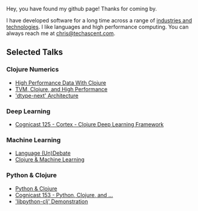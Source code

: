 Hey, you have found my github page!  Thanks for coming by.


I have developed software for a long time across a range of [industries and technologies](https://www.linkedin.com/in/chris-nuernberger-54a13a3/).  I like languages and high performance computing.  You can always reach me at <chris@techascent.com>.


## Selected Talks

### Clojure Numerics

* [High Performance Data With Clojure](https://www.youtube.com/watch?v=6avJHaC3C2U)
* [TVM, Clojure, and High Performance](https://www.therepl.net/episodes/13/)
* ['dtype-next' Architecture](https://www.youtube.com/watch?v=zYNlZXTV14E&t=1203s)

### Deep Learning

* [Cognicast 125 - Cortex - Clojure Deep Learning Framework](https://www.cognitect.com/cognicast/125)


### Machine Learning

* [Language (Un)Debate](https://twimlai.com/twiml-talk-393-panel-the-great-ml-language-undebate/)
* [Clojure & Machine Learning](https://www.youtube.com/watch?v=NyMABoUEj20&t=3s)


### Python & Clojure

* [Python & Clojure](https://www.youtube.com/watch?v=vQPW16_jixs)
* [Cognicast 153 - Python, Clojure, and ...](https://www.cognitect.com/cognicast/153)
* ['libpython-clj' Demonstration](https://www.youtube.com/watch?v=ajDiGS73i2o&t=414s)

